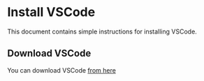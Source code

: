 # Install VSCode

This document contains simple instructions for installing VSCode.

## Download VSCode

You can download VSCode [from here](https://code.visualstudio.com/Download)

